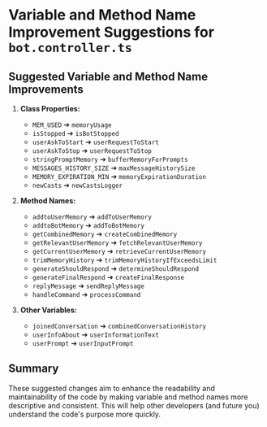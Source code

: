 # Variable and Method Name Improvement Suggestions for `bot.controller.ts`

## Suggested Variable and Method Name Improvements

1. **Class Properties:**
   - `MEM_USED` ➔ `memoryUsage`
   - `isStopped` ➔ `isBotStopped`
   - `userAskToStart` ➔ `userRequestToStart`
   - `userAskToStop` ➔ `userRequestToStop`
   - `stringPromptMemory` ➔ `bufferMemoryForPrompts`
   - `MESSAGES_HISTORY_SIZE` ➔ `maxMessageHistorySize`
   - `MEMORY_EXPIRATION_MIN` ➔ `memoryExpirationDuration`
   - `newCasts` ➔ `newCastsLogger`

2. **Method Names:**
   - `addtoUserMemory` ➔ `addToUserMemory`
   - `addtoBotMemory` ➔ `addToBotMemory`
   - `getCombinedMemory` ➔ `createCombinedMemory`
   - `getRelevantUserMemory` ➔ `fetchRelevantUserMemory`
   - `getCurrentUserMemory` ➔ `retrieveCurrentUserMemory`
   - `trimMemoryHistory` ➔ `trimMemoryHistoryIfExceedsLimit`
   - `generateShouldRespond` ➔ `determineShouldRespond`
   - `generateFinalRespond` ➔ `createFinalResponse`
   - `replyMessage` ➔ `sendReplyMessage`
   - `handleCommand` ➔ `processCommand`

3. **Other Variables:**
   - `joinedConversation` ➔ `combinedConversationHistory`
   - `userInfoAbout` ➔ `userInformationText`
   - `userPrompt` ➔ `userInputPrompt`

## Summary
These suggested changes aim to enhance the readability and maintainability of the code by making variable and method names more descriptive and consistent. This will help other developers (and future you) understand the code's purpose more quickly.